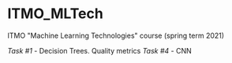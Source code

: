 # ITMO_MLTech
ITMO "Machine Learning Technologies" course (spring term 2021)

*Task #1* - Decision Trees. Quality metrics
*Task #4* - CNN
